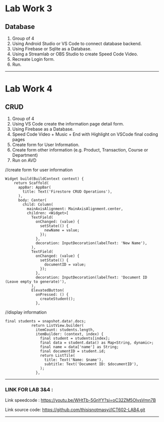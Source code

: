 # Lab Work 3

## Database

1. Group of 4
2. Using Android Studio or VS Code to connect database backend.
3. Using Firebase or Sqlite as a Database.
4. Using a Streamlab or OBS Studio to create Speed Code Video.
5. Recreate Login form.
6. Run. 

**************************************************************************

# Lab Work 4

## CRUD

1. Group of 4
2. Using VS Code create the information page detail form.
3. Using Firebase as a Database.
4. Speed Code Video + Music + End with Highlight on VSCode final coding pages
5. Create form for User Information.
6. Create form other information (e.g. Product, Transaction, Course or Department)
7. Run on AVD

//create form for user information

```
Widget build(BuildContext context) {
    return Scaffold(
      appBar: AppBar(
        title: Text('Firestore CRUD Operations'),
      ),
      body: Center(
        child: Column(
          mainAxisAlignment: MainAxisAlignment.center,
          children: <Widget>[
            TextField(
              onChanged: (value) {
                setState(() {
                  newName = value;
                });
              },
              decoration: InputDecoration(labelText: 'New Name'),
            ),
            TextField(
              onChanged: (value) {
                setState(() {
                  documentID = value;
                });
              },
              decoration: InputDecoration(labelText: 'Document ID (Leave empty to generate)'),
            ),
            ElevatedButton(
              onPressed: () {
                createStudent();
              },
```


//display information

```
final students = snapshot.data!.docs;
            return ListView.builder(
              itemCount: students.length,
              itemBuilder: (context, index) {
                final student = students[index];
                final data = student.data() as Map<String, dynamic>;
                final name = data['name'] as String;
                final documentID = student.id;
                return ListTile(
                  title: Text('Name: $name'),
                  subtitle: Text('Document ID: $documentID'),
                );
              },
```

--------------------------------------------------------------------------

### LINK FOR LAB 3&4 : 

Link speedcode : https://youtu.be/WHtTb-5GnYY?si=oC32ZM5OlvsVmn7B

Link source code: https://github.com/thisisnotmasyi/ICT602-LAB4.git

***************************************************************************


